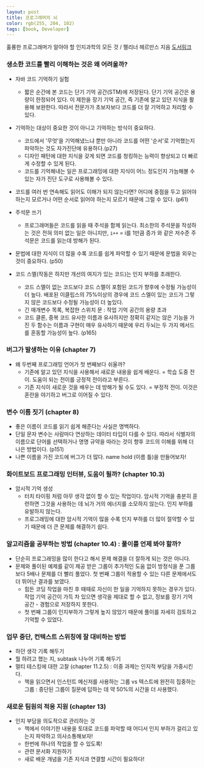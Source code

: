 ```yaml
---
layout: post
title: 프로그래머의 뇌
color: rgb(255, 204, 102)
tags: [book, Developer]
---
```

훌륭한 프로그래머가 알아야 할 인지과학의 모든 것 / 펠리너 헤르만스 지음
[도서링크](http://www.yes24.com/Product/Goods/105911017)

### 생소한 코드를 빨리 이해하는 것은 왜 어려울까? 
- 자바 코드 기억하기 실험
  - 짧은 순간에 본 코드는 단기 기억 공간(STM)에 저장된다. 단기 기억 공간은 용량이 한정되어 있다. 이 제한을 장기 기억 공간, 즉 기존에 알고 있던 지식을 활용해 보완한다. 따라서 전문가가 초보자보다 코드를 더 잘 기억하고 처리할 수 있다.   

- 기억하는 대상이 중요한 것이 아니고 기억하는 방식이 중요하다.   
  - 코드에서 '무엇'을 기억해냈느냐 뿐만 아니라 코드를 어떤 '순서'로 기억했는지 파악하는 것도 자가진단에 유용하다.(p27)  
  - 디자인 패턴에 대한 지식을 갖게 되면 코드를 청킹하는 능력이 향상되고 더 빠르게 수정할 수 있게 된다.   
  - 코드를 기억해내는 일은 프로그래밍에 대한 지식이 어느 정도인지 가늠해볼 수 있는 자가 진단 도구로 사용해볼 수 있다.   

- 코드를 여러 번 연속해도 읽어도 이해가 되지 않는다면? 
  어디에 중점을 두고 읽어야 하는지 모르거나 어떤 순서로 읽어야 하는지 모르기 때문에 그럴 수 있다. (p61)

- 주석문 쓰기   
  - 프로그래머들은 코드를 읽을 때 주석을 함께 읽는다. 최소한의 주석문을 작성하는 것은 전혀 의미 없는 일은 아니지만, `i++` = i를 1만큼 증가 와 같은 저수준 주석문은 코드를 읽는데 방해가 된다.   
- 문법에 대한 지식이 더 많을 수록 코드를 쉽게 파악할 수 있기 때문에 문법을 외우는 것이 중요하다. (p50)

- 코드 스멜(작동은 하지만 개선의 여지가 있는 코드)는 인지 부하를 초래한다. 
  - 코드 스멜이 없는 코드보다 코드 스멜이 포함된 코드가 향후에 수정될 가능성이 더 높다. 배포된 이클립스의 75%이상의 경우에 코드 스멜이 있는 코드가 그렇지 않은 코드보다 수정될 가능성이 더 높있다. 
  - 긴 매개변수 목록, 복잡한 스위치 문 : 작업 기억 공간의 용량 초과 
  - 코드 클론, 중복 코드 
    유사한 이름과 유사하지만 정확히 같지는 않은 기능을 가진 두 함수는 이름과 구현이 매우 유사하기 때문에 우리 두뇌는 두 가지 메서드를 혼동할 가능성이 높다. (p165)

### 버그가 발생하는 이유 (chapter 7)
- 왜 두번째 프로그래밍 언어가 첫 번째보다 쉬울까?
  - 기존에 알고 있던 지식을 사용해서 새로운 내용을 쉽게 배운다. = 학습 도중 전이. 도움이 되는 전이를 긍정적 전이라고 부른다. 
  - 기존 지식이 새로운 것을 배우는 데 방해가 될 수도 있다. = 부정적 전이. 이것은 혼란을 야기하고 버그로 이어질 수 있다. 

### 변수 이름 짓기 (chapter 8)
- 좋은 이름이 코드를 읽기 쉽게 해준다는 사실은 명백하다. 
- 단일 문자 변수는 사람마다 연상하는 데이터 타입이 다를 수 있다. 따라서 식별자의 이름으로 단어를 선택하거나 명명 규약을 따라는 것이 향후 코드의 이해를 위해 더 나은 방법이다. (p151)
- 나쁜 이름을 가진 코드에 버그가 더 많다. name hold (이름 틀)을 만들어보자!

### 화이트보드 프로그래밍 인터뷰, 도움이 될까? (chapter 10.3)
- 암시적 기억 생성 
  - 터치 타이핑 처럼 아무 생각 없이 할 수 있는 작업이다. 암시적 기억을 충분히 훈련하면 그것을 사용하는 데 뇌가 거의 에너지를 소모하지 않는다. 인지 부하를 유발하지 않는다. 
  - 프로그래밍에 대한 암시적 기억이 많을 수록 인지 부하를 더 많이 절약할 수 있기 때문에 더 큰 문제를 해결하기 쉽다. 

### 알고리즘을 공부하는 방법 (chapter 10.4) : 풀이를 언제 봐야 할까?
- 단순히 프로그래밍을 많이 한다고 해서 문제 해결을 더 잘하게 되는 것은 아니다. 
- 문제와 풀이된 예제를 같이 제공 받은 그룹이 추가적인 도움 없이 방정식을 푼 그룹보다 5배나 문제를 더 빨리 풀었다. 첫 번째 그룹이 적용할 수 있는 다른 문제에서도 더 뛰어난 결과를 보였다. 
  - 힘든 코딩 작업을 마친 후 때때로 자신이 한 일을 기억하지 못하는 경우가 있다. 작업 기억 공간이 가득 차 있으면 생각을 제대로 할 수 없고, 정보를 장기 기억 공간 - 경험으로 저장하지 못한다. 
  - 첫 번째 그룹이 인지부하가 그렇게 높지 않았기 때문에 풀이를 자세히 검토하고 기억할 수 있었다. 

### 업무 중단, 컨텍스트 스위칭에 잘 대비하는 방법 
- 하던 생각 기록 해두기
- 뭘 하려고 했는 지, subtask 나누어 기록 해두기
- 멀티 테스킹에 대한 고찰 (chapter 11.2.5) : 이중 과제는 인지적 부담을 가중시킨다.  
  - 책을 읽으면서 인스턴트 메신저를 사용하는 그룹 vs 텍스트에 완전히 집중하는 그룹 : 중단된 그룹이 질문에 답하는 데 약 50%의 시간을 더 사용했다. 

### 새로운 팀원의 적응 지원 (chapter 13)
- 인지 부담을 의도적으로 관리하는 것 
  - 책에서 이야기한 내용을 토대로 코드를 파악할 때 어디서 인지 부하가 걸리고 있는지 파악하고 의사소통해보자! 
  - 한번에 하나의 작업을 할 수 있도록! 
  - 관련 문서화 지원하기 
  - 새로 배운 개념을 기존 지식과 연결할 시간이 필요하다! 
